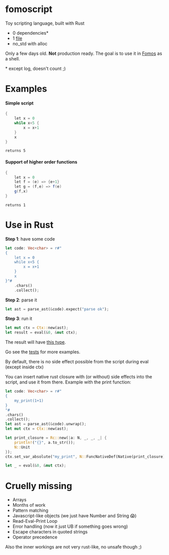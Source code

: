 # fomoscript

Toy scripting language, built with Rust

- 0 dependencies\*
- 1 [file](/src/lib.rs)
- no_std with alloc

Only a few days old. **Not** production ready. The goal is to use it in [Fomos](https://github.com/Ruddle/Fomos) as a shell.

\* except log, doesn't count ;)

# Examples

#### Simple script

```java
{
    let x = 0
    while x<5 {
        x = x+1
    }
    x
}
```

`returns 5`

#### Support of higher order functions

```java
{
    let x = 0
    let f = (e) => {e+1}
    let g = (f,e) => f(e)
    g(f,x)
}
```

`returns 1`

# Use in Rust

**Step 1**: have some code

```rust
let code: Vec<char> = r#"
{
    let x = 0
    while x<5 {
        x = x+1
    }
    x
}"#
    .chars()
    .collect();
```

**Step 2**: parse it

```rust
let ast = parse_ast(&code).expect("parse ok");
```

**Step 3**: run it

```rust
let mut ctx = Ctx::new(ast);
let result = eval(&0, &mut ctx);
```

The result will have [this type](/src/lib.rs#L52).

Go see the [tests](/src/test.rs) for more examples.

By default, there is no side effect possible from the script during eval (except inside ctx)

You can insert native rust closure with (or without) side effects into the script, and use it from there.
Example with the print function:

```rust
let code: Vec<char> = r#"
{
    my_print(1+1)
}
"#
.chars()
.collect();
let ast = parse_ast(&code).unwrap();
let mut ctx = Ctx::new(ast);

let print_closure = Rc::new(|a: N, _, _, _| {
    println!("{}", a.to_str());
    N::Unit
});
ctx.set_var_absolute("my_print", N::FuncNativeDef(Native(print_closure)));

let _ = eval(&0, &mut ctx);
```

# Cruelly missing

- Arrays
- Months of work
- Pattern matching
- Javascript-like objects (we just have Number and String 😱)
- Read-Eval-Print Loop
- Error handling (now it just UB if something goes wrong)
- Escape characters in quoted strings
- Operator precedence

Also the inner workings are not very rust-like, no unsafe though ;)
